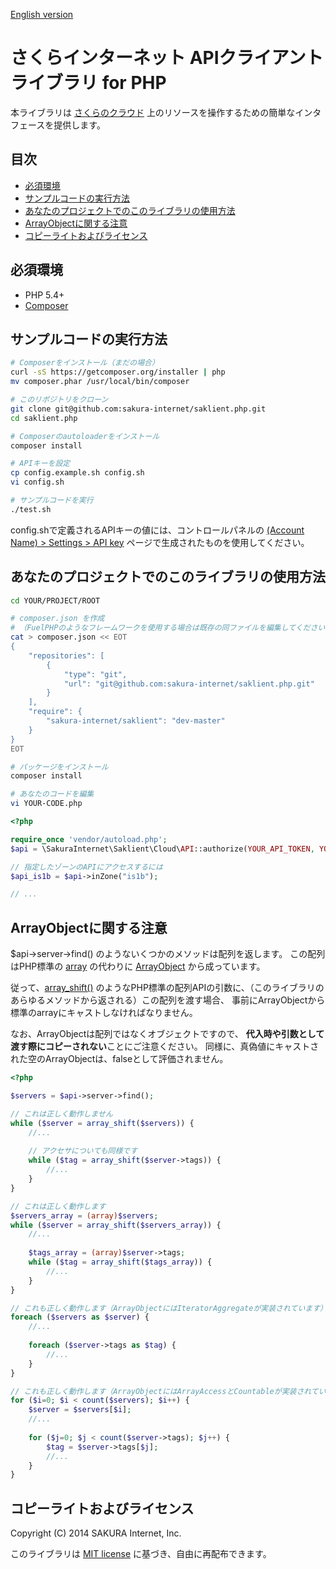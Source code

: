 [English version](README.md)

# さくらインターネット APIクライアントライブラリ for PHP

本ライブラリは [さくらのクラウド](https://secure.sakura.ad.jp/cloud/)
上のリソースを操作するための簡単なインタフェースを提供します。


## 目次

* [必須環境](#requirements)
* [サンプルコードの実行方法](#how-to-run-the-example-code)
* [あなたのプロジェクトでのこのライブラリの使用方法](#how-to-use-this-library-in-your-project)
* [ArrayObjectに関する注意](#a-notice-about-arrayobject-arrayobject)
* [コピーライトおよびライセンス](#copyright-and-license)


## <a name="requirements"></a> 必須環境

- PHP 5.4+
- [Composer](https://getcomposer.org/)


## <a name="how-to-run-the-example-code"></a> サンプルコードの実行方法

```bash
# Composerをインストール（まだの場合）
curl -sS https://getcomposer.org/installer | php
mv composer.phar /usr/local/bin/composer

# このリポジトリをクローン
git clone git@github.com:sakura-internet/saklient.php.git
cd saklient.php

# Composerのautoloaderをインストール
composer install

# APIキーを設定
cp config.example.sh config.sh
vi config.sh

# サンプルコードを実行
./test.sh
```

config.shで定義されるAPIキーの値には、コントロールパネルの
[(Account Name) > Settings > API key](https://secure.sakura.ad.jp/cloud/#!/pref/apikey/)
ページで生成されたものを使用してください。


## <a name="how-to-use-this-library-in-your-project"></a> あなたのプロジェクトでのこのライブラリの使用方法

```bash
cd YOUR/PROJECT/ROOT

# composer.json を作成
# （FuelPHPのようなフレームワークを使用する場合は既存の同ファイルを編集してください)
cat > composer.json << EOT
{
    "repositories": [
        {
            "type": "git",
            "url": "git@github.com:sakura-internet/saklient.php.git"
        }
    ],
    "require": {
        "sakura-internet/saklient": "dev-master"
    }
}
EOT

# パッケージをインストール
composer install

# あなたのコードを編集
vi YOUR-CODE.php
```

```php
<?php

require_once 'vendor/autoload.php';
$api = \SakuraInternet\Saklient\Cloud\API::authorize(YOUR_API_TOKEN, YOUR_API_SECRET);

// 指定したゾーンのAPIにアクセスするには
$api_is1b = $api->inZone("is1b");

// ...
```


## <a name="a-notice-about-arrayobject"></a> ArrayObjectに関する注意

$api->server->find() のようないくつかのメソッドは配列を返します。
この配列はPHP標準の [array](http://www.php.net/manual/ja/book.array.php) の代わりに
[ArrayObject](http://www.php.net/manual/ja/class.arrayobject.php) から成っています。

従って、[array_shift()](http://www.php.net/manual/ja/function.array-shift.php)
のようなPHP標準の配列APIの引数に、（このライブラリのあらゆるメソッドから返される）この配列を渡す場合、
事前にArrayObjectから標準のarrayにキャストしなければなりません。

なお、ArrayObjectは配列ではなくオブジェクトですので、
**代入時や引数として渡す際にコピーされない**ことにご注意ください。
同様に、真偽値にキャストされた空のArrayObjectは、falseとして評価されません。

```php
<?php

$servers = $api->server->find();

// これは正しく動作しません
while ($server = array_shift($servers)) {
    //...
    
    // アクセサについても同様です
    while ($tag = array_shift($server->tags)) {
        //...
    }
}

// これは正しく動作します
$servers_array = (array)$servers;
while ($server = array_shift($servers_array)) {
    //...
    
    $tags_array = (array)$server->tags;
    while ($tag = array_shift($tags_array)) {
        //...
    }
}

// これも正しく動作します（ArrayObjectにはIteratorAggregateが実装されています）
foreach ($servers as $server) {
    //...
    
    foreach ($server->tags as $tag) {
        //...
    }
}

// これも正しく動作します（ArrayObjectにはArrayAccessとCountableが実装されています）
for ($i=0; $i < count($servers); $i++) {
    $server = $servers[$i];
    //...
    
    for ($j=0; $j < count($server->tags); $j++) {
        $tag = $server->tags[$j];
        //...
    }
}

```


## <a name="copyright-and-license"></a> コピーライトおよびライセンス

Copyright (C) 2014 SAKURA Internet, Inc.

このライブラリは [MIT license](http://www.opensource.org/licenses/mit-license.php) に基づき、自由に再配布できます。

